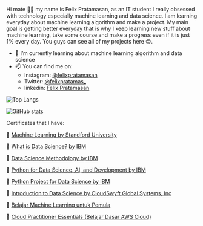  Hi mate 👋🏻 my name is Felix Pratamasan, as an IT student I really obsessed with technology especially machine learning and data science. I am learning everyday about machine learning algorithm and make a project. My main goal is getting better everyday that is why I keep learning new stuff about machine learning, take some course and make a progress even if it is just 1% every day. You guys can see all of my projects here 😊. 
  
- 🌱 I’m currently learning about machine learning algorithm and data science
- 📫 You can find me on:
   - Instagram: [@felixpratamasan](https://www.instagram.com/felixpratamasan/)
   - Twitter:  [@felixpratamas_](https://twitter.com/felixpratamas_)
   - linkedin: [Felix Pratamasan](https://www.linkedin.com/in/felix-pratamasan-39ba60218/)

![Top Langs](https://github-readme-stats.vercel.app/api/top-langs/?username=lixx21&layout=compact&theme=tokyonight)

![GitHub stats](https://github-readme-stats.vercel.app/api?username=lixx21&show_icons=true&theme=tokyonight)

Certificates that I have:

📄 [Machine Learning by Standford University](https://coursera.org/share/15cf8c25c3fe99b137354a93150a239f)

📄 [What is Data Science? by IBM](https://coursera.org/share/d1aeed84462b88cc96291087fc248daa)

📄 [Data Science Methodology by IBM](https://coursera.org/share/ecb9c96fdaaf9269edc8557218ca222a)

📄 [Python for Data Science, AI, and Development by IBM](https://coursera.org/share/08473776c43b797a2ab69d03b0a4020d)

📄 [Python Project for Data Science by IBM](https://coursera.org/share/60f9cd74ef588d211c65e0c08081d563)

📄 [Introduction to Data Science by CloudSwyft Global Systems, Inc](https://www.credential.net/7d4af74d-89e8-44b9-b731-b0d50f2004de#gs.e24ftj)

📄 [Belajar Machine Learning untuk Pemula](https://www.dicoding.com/certificates/QLZ91336EP5D)

📄 [Cloud Practitioner Essentials (Belajar Dasar AWS Cloud)](https://www.dicoding.com/certificates/MEPJ53DE6P3V)



<!---
lixx21/lixx21 is a ✨ special ✨ repository because its `README.md` (this file) appears on your GitHub profile.
You can click the Preview link to take a look at your changes.
--->
